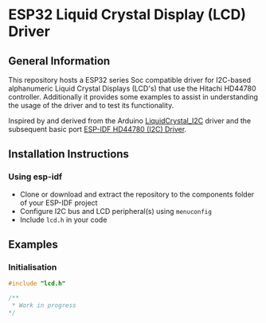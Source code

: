 # ESP32 Liquid Crystal Display (LCD) Driver

## General Information

This repository hosts a ESP32 series Soc compatible driver for I2C-based alphanumeric Liquid Crystal Displays (LCD's) that use the Hitachi HD44780 controller. Additionally it provides some examples to assist in understanding the usage of the driver and to test its functionality.

Inspired by and derived from the Arduino [LiquidCrystal_I2C](https://github.com/johnrickman/LiquidCrystal_I2C) driver and the subsequent basic port [ESP-IDF HD44780 (I2C) Driver](https://github.com/maxsydney/ESP32-HD44780).

## Installation Instructions


### Using esp-idf

- Clone or download and extract the repository to the components folder of your ESP-IDF project
- Configure I2C bus and LCD peripheral(s) using `menuconfig`
- Include `lcd.h` in your code

## Examples

### Initialisation

```c
#include "lcd.h"

/**
 * Work in progress
*/
```
 